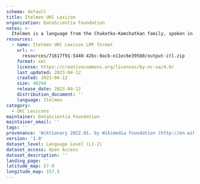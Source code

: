 ```yaml
---
schema: default
title: Itelmen UKC Lexicon
organization: DataScientia Foundation
notes: >-
  Itelmen is a language from the Chukotko-Kamchatkan family, spoken in Eurasia. The UKC Lexicon of Itelmen is represented as a lexico-semantic network. It consists of words, word senses, synsets, as well as sense-level and synset-level relationships.
resources:
  - name: Itelmen UKC Lexicon LMF format
    url: >-
      resources/71617f91-5448-42bc-9acb-e11ec6e395b0/output-itl.zip
    format: xml
    license: https://creativecommons.org/licenses/by-nc-sa/4.0/
    last_updated: 2023-04-12
    created: 2023-04-12
    size: 40244
    release_date: 2023-04-12
    distribution_document: ''
    language: Itelmen
category:
  - UKC Lexicons
maintainer: DataScientia Foundation
maintainer_email: ''
tags: ''
provenance: 'Wiktionary 2022.01. by Wikimedia Foundation (http://en.wiktionary.org); CogNet 2.1 by Khuyagbaatar Batsuren, National University of Mongolia (http://cognet.ukc.disi.unitn.it); UniMet: Universal Metonymy 1.0 by Temuulen Khishigsuren and Gábor Bella (http://ukc.disi.unitn.it/index.php/metonymy/); MorphyNet 2.0 by Gábor Bella and Khuyagbaatar Batsuren (http://ukc.disi.unitn.it/index.php/morphynet/); Antonymy 1.0 by Gábor Bella (http://ukc.datascientia.eu); NorthEuraLex 0.9 by Johannes Dellert and Gerhard Jäger, Eberhard Karls Universität Tübingen (http://northeuralex.org/); Princeton WordNet 2.1 by Princeton University (https://wordnet.princeton.edu)'
version: '1.0'
dataset_level: Language Level (L1-2)
dataset_access: Open Access
dataset_description: ''
landing_page: ''
latitude_map: 57.0
longitude_map: 157.5
---
```

